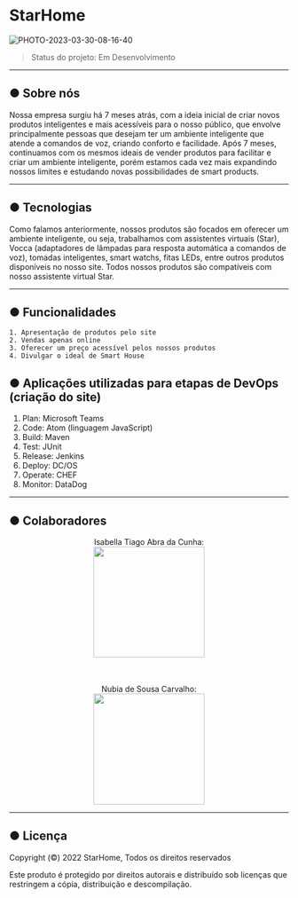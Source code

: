 # StarHome
![PHOTO-2023-03-30-08-16-40](https://user-images.githubusercontent.com/128197309/228921716-df100447-f804-4502-b4d6-cff604270d0f.jpg)
> Status do projeto: Em Desenvolvimento

---
## ● Sobre nós
  Nossa empresa surgiu há 7 meses atrás, com a ideia inicial de criar novos produtos inteligentes e mais acessíveis para o nosso público, que envolve principalmente pessoas que desejam ter um ambiente inteligente que atende a comandos de voz, criando conforto e facilidade. Após 7 meses, continuamos com os mesmos ideais de vender produtos para facilitar e criar um ambiente inteligente, porém estamos cada vez mais expandindo nossos limites e estudando novas possibilidades de smart products.

---
## ● Tecnologias
  Como falamos anteriormente, nossos produtos são focados em oferecer um ambiente inteligente, ou seja, trabalhamos com assistentes virtuais (Star), Vocca (adaptadores de lâmpadas para resposta automática a comandos de voz), tomadas inteligentes, smart watchs, fitas LEDs, entre outros produtos disponíveis no nosso site. Todos nossos produtos são compatíveis com nosso assistente virtual Star.

---
## ● Funcionalidades 
```
1. Apresentação de produtos pelo site
2. Vendas apenas online
3. Oferecer um preço acessível pelos nossos produtos
4. Divulgar o ideal de Smart House
```
## ● Aplicações utilizadas para etapas de DevOps (criação do site)
1. Plan: Microsoft Teams
2. Code: Atom (linguagem JavaScript) 
3. Build: Maven
4. Test: JUnit
5. Release: Jenkins
6. Deploy: DC/OS 
7. Operate: CHEF
8. Monitor: DataDog

---
## ● Colaboradores
<div align="center">
Isabella Tiago Abra da Cunha:
</div>

<div align="center">
<img src="https://user-images.githubusercontent.com/128197236/228934787-b621ada2-7ce9-49dd-ba92-1e8183587487.jpeg" width="200px" />
</div>

ㅤ


<div align="center">
Nubia de Sousa Carvalho:
</div>

<div align="center">
<img src="https://user-images.githubusercontent.com/128197236/228932437-4632d5e3-381a-441b-9d46-68386dcfaf3f.jpeg" width="200px" />
</div>

---
## ● Licença
Copyright (©) 2022 StarHome,
Todos os direitos reservados 

Este produto é protegido por direitos autorais e distribuído sob
licenças que restringem a cópia, distribuição e descompilação.



